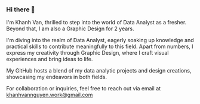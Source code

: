 ### Hi there 👋
I'm Khanh Van, thrilled to step into the world of Data Analyst as a fresher. Beyond that, I am also a Graphic Design for 2 years.

I'm diving into the realm of Data Analyst, eagerly soaking up knowledge and practical skills to contribute meaningfully to this field. Apart from numbers, I express my creativity through Graphic Design, where I craft visual experiences and bring ideas to life.

My GitHub hosts a blend of my data analytic projects and design creations, showcasing my endeavors in both fields.

For collaboration or inquiries, feel free to reach out via email at khanhvannguyen.work@gmail.com
